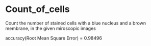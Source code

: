 # Count_of_cells
Count the number of stained cells with a blue nucleus and a brown membrane, in the given miroscopic images

accuracy(Root Mean Square Error) = 0.98496
